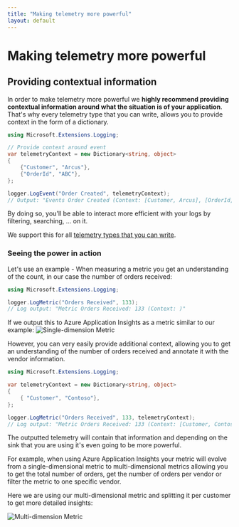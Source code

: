 ```yaml
---
title: "Making telemetry more powerful"
layout: default
---
```


# Making telemetry more powerful

## Providing contextual information

In order to make telemetry more powerful we **highly recommend providing contextual information around what the situation is of your application**. That's why every telemetry type that you can write, allows you to provide context in the form of a dictionary.

```csharp
using Microsoft.Extensions.Logging;

// Provide context around event
var telemetryContext = new Dictionary<string, object>
{
    {"Customer", "Arcus"},
    {"OrderId", "ABC"},
};

logger.LogEvent("Order Created", telemetryContext);
// Output: "Events Order Created (Context: [Customer, Arcus], [OrderId, ABC])"
```

By doing so, you'll be able to interact more efficient with your logs by filtering, searching, ... on it.

We support this for all [telemetry types that you can write](/features/writing-different-telemetry-types).

### Seeing the power in action

Let's use an example - When measuring a metric you get an understanding of the count, in our case the number of orders received:

```csharp
using Microsoft.Extensions.Logging;

logger.LogMetric("Orders Received", 133);
// Log output: "Metric Orders Received: 133 (Context: )"
```

If we output this to Azure Application Insights as a metric similar to our example:
![Single-dimension Metric](/media/single-dimensional-metric.png)

However, you can very easily provide additional context, allowing you to get an understanding of the number of orders received and annotate it with the vendor information.

```csharp
using Microsoft.Extensions.Logging;

var telemetryContext = new Dictionary<string, object>
{
    { "Customer", "Contoso"},
};

logger.LogMetric("Orders Received", 133, telemetryContext);
// Log output: "Metric Orders Received: 133 (Context: [Customer, Contoso])"
```

The outputted telemetry will contain that information and depending on the sink that you are using it's even going to be more powerful.

For example, when using Azure Application Insights your metric will evolve from a single-dimensional metric to multi-dimensional metrics allowing you to get the total number of orders, get the number of orders per vendor or filter the metric to one specific vendor.

Here we are using our multi-dimensional metric and splitting it per customer to get more detailed insights:

![Multi-dimension Metric](/media/multi-dimensional-metrics.png)
